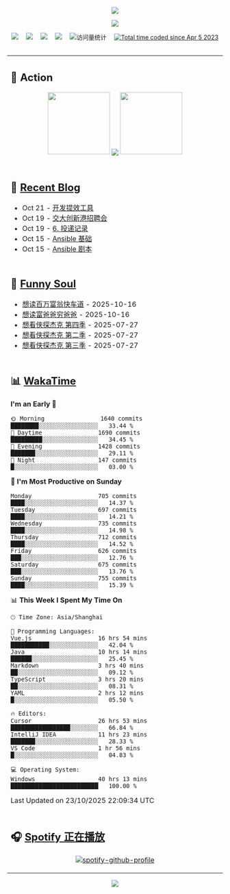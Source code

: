 <div align="center">

<img src="https://capsule-render.vercel.app/api?type=waving&color=timeGradient&height=300&&section=header&text=HI%20THERE!&fontSize=90&fontAlign=50&fontAlignY=30&desc=I%E2%80%99m%20@LI%20SIR%20%F0%9F%91%8B&descAlign=50&descSize=30&descAlignY=60&animation=twinkling" />

<div align="center">

  <!-- knock code pictures 敲代码的图片 -->
  <img order-radius="100px" src="https://img.lisir.cc/image/my/001.gif"><br>

  <!-- profile logo 个人资料徽标 -->
  <div align="center">
    <a href="https://lisir.cc/" title="点击跳转"><img src="https://img.shields.io/badge/Blog-%E4%B8%AA%E4%BA%BA%E5%8D%9A%E5%AE%A2-red"></a>&emsp;
    <a href="https://photo.lisir.cc/" title="点击跳转"><img src="https://img.shields.io/badge/Photo-%E6%97%B6%E5%85%89%E7%9B%B8%E5%86%8C-blue"></a>&emsp;
    <a href="https://cloud.lisir.cc/" title="点击跳转"><img src="https://img.shields.io/badge/Cloud%20Disk-%E6%88%91%E7%9A%84%E4%BA%91%E7%9B%98-green"></a>&emsp;
    <a href="https://nz.lisir.cc/" title="点击跳转"><img src="https://img.shields.io/badge/%E5%93%AA%E5%90%92-%E7%9B%91%E6%8E%A7%E9%9D%A2%E6%9D%BF-blueviolet"></a>&emsp;
    <!-- visitor -->
    <img src="https://komarev.com/ghpvc/?username=wkwbk&label=Views&color=orange&style=flat" alt="访问量统计" />&emsp;
    <a href="https://wakatime.com/@2237354f-824a-4472-ae76-c1eca96c8908"><img src="https://wakatime.com/badge/user/2237354f-824a-4472-ae76-c1eca96c8908.svg" alt="Total time coded since Apr 5 2023" /></a>
  </div>

</div>

<br>

<div align="center">

<table>

<tr><td>

## 🚀 Action

<!-- github-readme-streak-stats 连续提交代码天数记录 -->
<div align="center">
  <img width="145" src="https://img.lisir.cc/image/my/002.png">
  <img align="center" src="https://github-readme-stats.vercel.app/api?username=wkwbk&show_icons=true&theme=transparent">
  <img width="145" src="https://img.lisir.cc/image/my/001.png">
</div>

<br>

</td></tr>

<tr><td>

<!-- 近期博客 -->
## 📃 [Recent Blog](https://lisir.cc/)

<!-- feed start -->
- Oct 21 - [开发提效工具](https://lisir.cc/Notes/Stack/05.开发提效工具)
- Oct 19 - [交大创新港招聘会](https://lisir.cc/Notes/Job/投递记录/2025-10-19)
- Oct 19 - [6. 投递记录](https://lisir.cc/Notes/Job/投递记录/)
- Oct 15 - [Ansible 基础](https://lisir.cc/Notes/DevOps/Ansible/00.Ansible-基础)
- Oct 15 - [Ansible 剧本](https://lisir.cc/Notes/DevOps/Ansible/01.Ansible-剧本)
<!-- feed end -->

</td></tr>

<tr><td>

<!-- 豆瓣 -->
## 🤾 [Funny Soul](https://movie.douban.com/people/li778057151)

<!-- START_SECTION:douban -->
* <a href='https://book.douban.com/subject/27041645/' target='_blank'>想读百万富翁快车道</a> - 2025-10-16
* <a href='https://book.douban.com/subject/27153484/' target='_blank'>想读富爸爸穷爸爸</a> - 2025-10-16
* <a href='https://movie.douban.com/subject/37067733/' target='_blank'>想看侠探杰克 第四季</a> - 2025-07-27
* <a href='https://movie.douban.com/subject/35763119/' target='_blank'>想看侠探杰克 第二季</a> - 2025-07-27
* <a href='https://movie.douban.com/subject/36670568/' target='_blank'>想看侠探杰克 第三季</a> - 2025-07-27
<!-- END_SECTION:douban -->

</td></tr>

<tr><td>

<!-- wakatime 统计 -->
## 📊 [WakaTime](https://wakatime.com/@wkwbk)

<!--START_SECTION:waka-->
**I'm an Early 🐤** 

```text
🌞 Morning                1640 commits        ████████░░░░░░░░░░░░░░░░░   33.44 % 
🌆 Daytime                1690 commits        █████████░░░░░░░░░░░░░░░░   34.45 % 
🌃 Evening                1428 commits        ███████░░░░░░░░░░░░░░░░░░   29.11 % 
🌙 Night                  147 commits         █░░░░░░░░░░░░░░░░░░░░░░░░   03.00 % 
```
📅 **I'm Most Productive on Sunday** 

```text
Monday                   705 commits         ████░░░░░░░░░░░░░░░░░░░░░   14.37 % 
Tuesday                  697 commits         ████░░░░░░░░░░░░░░░░░░░░░   14.21 % 
Wednesday                735 commits         ████░░░░░░░░░░░░░░░░░░░░░   14.98 % 
Thursday                 712 commits         ████░░░░░░░░░░░░░░░░░░░░░   14.52 % 
Friday                   626 commits         ███░░░░░░░░░░░░░░░░░░░░░░   12.76 % 
Saturday                 675 commits         ███░░░░░░░░░░░░░░░░░░░░░░   13.76 % 
Sunday                   755 commits         ████░░░░░░░░░░░░░░░░░░░░░   15.39 % 
```


📊 **This Week I Spent My Time On** 

```text
🕑︎ Time Zone: Asia/Shanghai

💬 Programming Languages: 
Vue.js                   16 hrs 54 mins      ███████████░░░░░░░░░░░░░░   42.04 % 
Java                     10 hrs 14 mins      ██████░░░░░░░░░░░░░░░░░░░   25.45 % 
Markdown                 3 hrs 40 mins       ██░░░░░░░░░░░░░░░░░░░░░░░   09.12 % 
TypeScript               3 hrs 20 mins       ██░░░░░░░░░░░░░░░░░░░░░░░   08.31 % 
YAML                     2 hrs 12 mins       █░░░░░░░░░░░░░░░░░░░░░░░░   05.50 % 

🔥 Editors: 
Cursor                   26 hrs 53 mins      █████████████████░░░░░░░░   66.84 % 
IntelliJ IDEA            11 hrs 23 mins      ███████░░░░░░░░░░░░░░░░░░   28.33 % 
VS Code                  1 hr 56 mins        █░░░░░░░░░░░░░░░░░░░░░░░░   04.83 % 

💻 Operating System: 
Windows                  40 hrs 13 mins      █████████████████████████   100.00 % 
```


 Last Updated on 23/10/2025 22:09:34 UTC
<!--END_SECTION:waka-->

</td></tr>

<tr><td>

## 🎧 [Spotify 正在播放](https://open.spotify.com/user/31s4ftvnfnus65uynvxmxu7rkfom)

<div align="center">

  [![spotify-github-profile](https://spotify-github-profile.kittinanx.com/api/view?uid=31s4ftvnfnus65uynvxmxu7rkfom&cover_image=true&theme=default&show_offline=true&background_color=121212&interchange=true&bar_color_cover=true)](https://spotify-github-profile.kittinanx.com/api/view?uid=31s4ftvnfnus65uynvxmxu7rkfom&redirect=true)

</div>

</td></tr>

</table>

</div>

<img src="https://capsule-render.vercel.app/api?type=waving&color=timeGradient&height=300&&section=footer&text=THE%20END!&fontSize=90&fontAlign=50&fontAlignY=70&desc=Hope%20your%20program%20is%20bug-free!&descAlign=50&descSize=30&descAlignY=40&animation=twinkling" />

</div>
